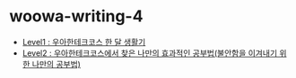 # woowa-writing-4

- [Level1 : 우아한테크코스 한 달 생활기](Level1.md)
- [Level2 : 우아한테크코스에서 찾은 나만의 효과적인 공부법(불안함을 이겨내기 위한 나만의 공부법)](Level2.md)
